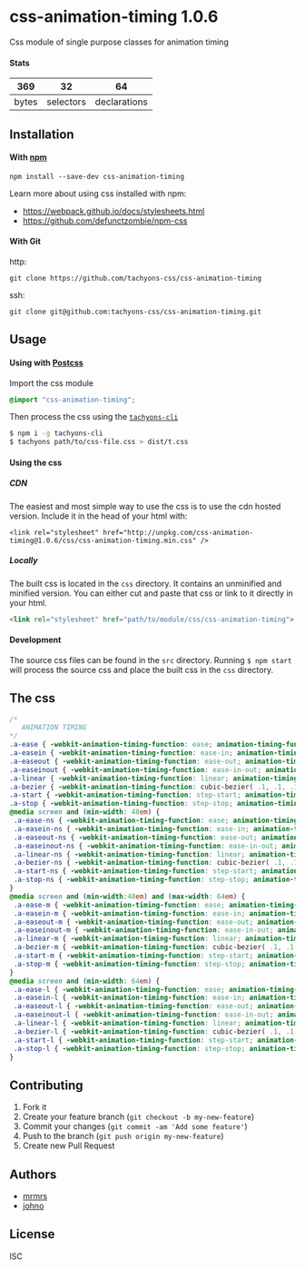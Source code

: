 # css-animation-timing 1.0.6

Css module of single purpose classes for animation timing

#### Stats

369 | 32 | 64
---|---|---
bytes | selectors | declarations

## Installation

#### With [npm](https://npmjs.com)

```
npm install --save-dev css-animation-timing
```

Learn more about using css installed with npm:
* https://webpack.github.io/docs/stylesheets.html
* https://github.com/defunctzombie/npm-css

#### With Git

http:
```
git clone https://github.com/tachyons-css/css-animation-timing
```

ssh:
```
git clone git@github.com:tachyons-css/css-animation-timing.git
```

## Usage

#### Using with [Postcss](https://github.com/postcss/postcss)

Import the css module

```css
@import "css-animation-timing";
```

Then process the css using the [`tachyons-cli`](https://github.com/tachyons-css/tachyons-cli)

```sh
$ npm i -g tachyons-cli
$ tachyons path/to/css-file.css > dist/t.css
```

#### Using the css

##### CDN
The easiest and most simple way to use the css is to use the cdn hosted version. Include it in the head of your html with:

```
<link rel="stylesheet" href="http://unpkg.com/css-animation-timing@1.0.6/css/css-animation-timing.min.css" />
```

##### Locally
The built css is located in the `css` directory. It contains an unminified and minified version.
You can either cut and paste that css or link to it directly in your html.

```html
<link rel="stylesheet" href="path/to/module/css/css-animation-timing">
```

#### Development

The source css files can be found in the `src` directory.
Running `$ npm start` will process the source css and place the built css in the `css` directory.

## The css

```css
/*
   ANIMATION TIMING
*/
.a-ease { -webkit-animation-timing-function: ease; animation-timing-function: ease; }
.a-easein { -webkit-animation-timing-function: ease-in; animation-timing-function: ease-in; }
.a-easeout { -webkit-animation-timing-function: ease-out; animation-timing-function: ease-out; }
.a-easeinout { -webkit-animation-timing-function: ease-in-out; animation-timing-function: ease-in-out; }
.a-linear { -webkit-animation-timing-function: linear; animation-timing-function: linear; }
.a-bezier { -webkit-animation-timing-function: cubic-bezier( .1, .1, .1, .1 ); animation-timing-function: cubic-bezier( .1, .1, .1, .1 ); }
.a-start { -webkit-animation-timing-function: step-start; animation-timing-function: step-start; }
.a-stop { -webkit-animation-timing-function: step-stop; animation-timing-function: step-stop; }
@media screen and (min-width: 48em) {
 .a-ease-ns { -webkit-animation-timing-function: ease; animation-timing-function: ease; }
 .a-easein-ns { -webkit-animation-timing-function: ease-in; animation-timing-function: ease-in; }
 .a-easeout-ns { -webkit-animation-timing-function: ease-out; animation-timing-function: ease-out; }
 .a-easeinout-ns { -webkit-animation-timing-function: ease-in-out; animation-timing-function: ease-in-out; }
 .a-linear-ns { -webkit-animation-timing-function: linear; animation-timing-function: linear; }
 .a-bezier-ns { -webkit-animation-timing-function: cubic-bezier( .1, .1, .1, .1 ); animation-timing-function: cubic-bezier( .1, .1, .1, .1 ); }
 .a-start-ns { -webkit-animation-timing-function: step-start; animation-timing-function: step-start; }
 .a-stop-ns { -webkit-animation-timing-function: step-stop; animation-timing-function: step-stop; }
}
@media screen and (min-width:48em) and (max-width: 64em) {
 .a-ease-m { -webkit-animation-timing-function: ease; animation-timing-function: ease; }
 .a-easein-m { -webkit-animation-timing-function: ease-in; animation-timing-function: ease-in; }
 .a-easeout-m { -webkit-animation-timing-function: ease-out; animation-timing-function: ease-out; }
 .a-easeinout-m { -webkit-animation-timing-function: ease-in-out; animation-timing-function: ease-in-out; }
 .a-linear-m { -webkit-animation-timing-function: linear; animation-timing-function: linear; }
 .a-bezier-m { -webkit-animation-timing-function: cubic-bezier( .1, .1, .1, .1 ); animation-timing-function: cubic-bezier( .1, .1, .1, .1 ); }
 .a-start-m { -webkit-animation-timing-function: step-start; animation-timing-function: step-start; }
 .a-stop-m { -webkit-animation-timing-function: step-stop; animation-timing-function: step-stop; }
}
@media screen and (min-width: 64em) {
 .a-ease-l { -webkit-animation-timing-function: ease; animation-timing-function: ease; }
 .a-easein-l { -webkit-animation-timing-function: ease-in; animation-timing-function: ease-in; }
 .a-easeout-l { -webkit-animation-timing-function: ease-out; animation-timing-function: ease-out; }
 .a-easeinout-l { -webkit-animation-timing-function: ease-in-out; animation-timing-function: ease-in-out; }
 .a-linear-l { -webkit-animation-timing-function: linear; animation-timing-function: linear; }
 .a-bezier-l { -webkit-animation-timing-function: cubic-bezier( .1, .1, .1, .1 ); animation-timing-function: cubic-bezier( .1, .1, .1, .1 ); }
 .a-start-l { -webkit-animation-timing-function: step-start; animation-timing-function: step-start; }
 .a-stop-l { -webkit-animation-timing-function: step-stop; animation-timing-function: step-stop; }
}
```

## Contributing

1. Fork it
2. Create your feature branch (`git checkout -b my-new-feature`)
3. Commit your changes (`git commit -am 'Add some feature'`)
4. Push to the branch (`git push origin my-new-feature`)
5. Create new Pull Request

## Authors

* [mrmrs](http://mrmrs.io)
* [johno](http://johnotander.com)

## License

ISC


